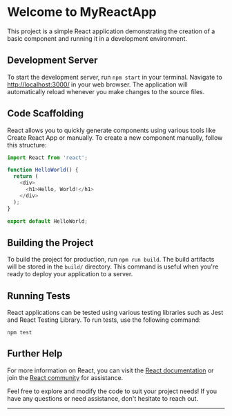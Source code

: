 # Welcome to MyReactApp

This project is a simple React application demonstrating the creation of a basic component and running it in a development environment.

## Development Server

To start the development server, run `npm start` in your terminal. Navigate to [http://localhost:3000/](http://localhost:3000/) in your web browser. The application will automatically reload whenever you make changes to the source files.

## Code Scaffolding

React allows you to quickly generate components using various tools like Create React App or manually. To create a new component manually, follow this structure:

```javascript
import React from 'react';

function HelloWorld() {
  return (
    <div>
      <h1>Hello, World!</h1>
    </div>
  );
}

export default HelloWorld;
```

## Building the Project

To build the project for production, run `npm run build`. The build artifacts will be stored in the `build/` directory. This command is useful when you're ready to deploy your application to a server.

## Running Tests

React applications can be tested using various testing libraries such as Jest and React Testing Library. To run tests, use the following command:

```
npm test
```

## Further Help

For more information on React, you can visit the [React documentation](https://reactjs.org/) or join the [React community](https://reactjs.org/community/support.html) for assistance.

Feel free to explore and modify the code to suit your project needs! If you have any questions or need assistance, don't hesitate to reach out.

--- 
